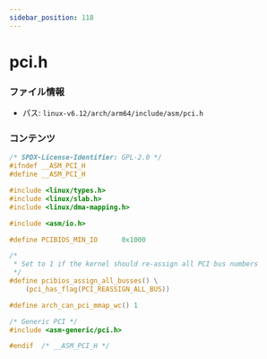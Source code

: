 ```yaml
---
sidebar_position: 118
---
```

# pci.h

### ファイル情報

- パス: `linux-v6.12/arch/arm64/include/asm/pci.h`

### コンテンツ

```h
/* SPDX-License-Identifier: GPL-2.0 */
#ifndef __ASM_PCI_H
#define __ASM_PCI_H

#include <linux/types.h>
#include <linux/slab.h>
#include <linux/dma-mapping.h>

#include <asm/io.h>

#define PCIBIOS_MIN_IO		0x1000

/*
 * Set to 1 if the kernel should re-assign all PCI bus numbers
 */
#define pcibios_assign_all_busses() \
	(pci_has_flag(PCI_REASSIGN_ALL_BUS))

#define arch_can_pci_mmap_wc() 1

/* Generic PCI */
#include <asm-generic/pci.h>

#endif  /* __ASM_PCI_H */

```
